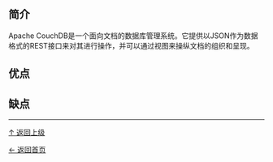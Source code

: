 ﻿
## 简介

Apache CouchDB是一个面向文档的数据库管理系统。它提供以JSON作为数据格式的REST接口来对其进行操作，并可以通过视图来操纵文档的组织和呈现。

## 优点

## 缺点


----
[↑ 返回上级](https://github.com/asin929/linux-software/blob/master/Database/Database.md)

[← 返回首页](https://github.com/asin929/linux-software)
